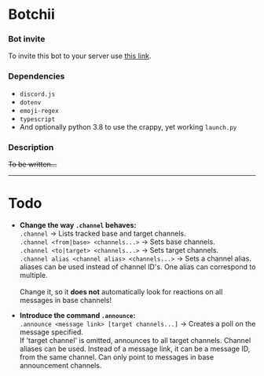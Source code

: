 # Botchii

### Bot invite

To invite this bot to your server use [this link](https://discord.com/api/oauth2/authorize?client_id=802315557981913130&permissions=268520512&scope=bot).

### Dependencies
* `discord.js`
* `dotenv`
* `emoji-regex`
* `typescript`
* And optionally python 3.8 to use the crappy, yet working `launch.py`

### Description
~~To be written...~~

---

# Todo

* **Change the way `.channel` behaves:**\
`.channel` -> Lists tracked base and target channels.\
`.channel <from|base> <channels...>` -> Sets base channels.\
`.channel <to|target> <channels...>` -> Sets target channels.\
`.channel alias <channel alias> <channels...>` -> Sets a channel alias.\
  aliases can be used instead of channel ID's. One alias can correspond to multiple.\
\
Change it, so it **does not** automatically look for reactions on all messages in base channels!

* **Introduce the command `.announce`:**\
`.announce <message link> [target channels...]` -> Creates a poll on the message specified.\
  If 'target channel' is omitted, announces to all target channels. Channel aliases can be used.
  Instead of a message link, it can be a message ID, from the same channel.
  Can only point to messages in base announcement channels.
